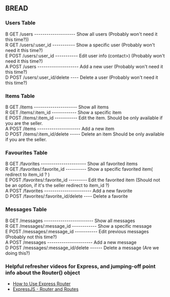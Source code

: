 ## BREAD

### Users Table 
B GET   /users -------------------- Show all users (Probably won't need it this time?))<br>
R GET   /users/:user_id ----------- Show a specific user (Probably won't need it this time?) <br>
E POST  /users/:user_id ----------- Edit user info (contact>) (Probably won't need it this time?)<br>
A POST  /users -------------------- Add a new user (Probably won't need it this time?) <br>
D POST  /users/:user_id/delete ---- Delete a user (Probably won't need it this time?) <br>

### Items Table
B GET   /items --------------------- Show all items <br>
R GET   /items/:item_id ------------ Show a specific item <br>
E POST  /items/:item_id  ----------- Edit the item. Should be only available if you are the seller. <br>
A POST  /items --------------------- Add a new item<br>
D POST  /items/:item_id/delete ----- Delete an item Should be only available if you are the seller.<br>

### Favourites Table
B GET   /favorites ---------------------- Show all favorited items <br>
R GET   /favorites/:favorite_id ---------- Show a specific favorited item( redirect to item_id ? ) <br>
E POST  /favorites/:favorite_id  --------- Edit the favorited item (Should not be an option, if it's the seller redirect to item_id ?) <br>
A POST  /favorites ----------------------- Add a new favorite <br>
D POST  /favorites/:favorite_id/delete ---- Delete a favorite<br>


### Messages Table
B GET   /messages ------------------------ Show all messages  <br>
R GET   /messages/:message_id ------------ Show a specific message <br>
E POST  /messages/:message_id  ----------- Edit previous messages (Probably not this time?) <br>
A POST  /messages ---------------------- Add a new message <br>
D POST  /messages/:message_id/delete ------ Delete a message (Are we doing this?)<br>

### Helpful refresher videos for Express, and jumping-off point info about the Router() object
- [How to Use Express Router](https://www.youtube.com/watch?v=paNikhYqdz0)
- [ExpressJS - Router and Routes](https://www.youtube.com/watch?v=iM_S4RczozU)
